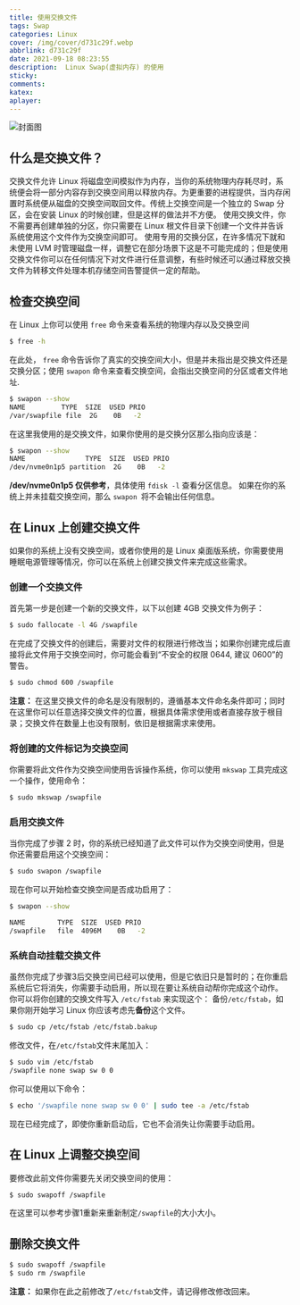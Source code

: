 ```yaml
---
title: 使用交换文件
tags: Swap
categories: Linux
cover: /img/cover/d731c29f.webp
abbrlink: d731c29f
date: 2021-09-18 08:23:55
description:  Linux Swap(虚拟内存) 的使用
sticky: 
comments:
katex: 
aplayer: 
---
```

![封面图](/img/cover/d731c29f.webp)

## 什么是交换文件？

交换文件允许 Linux 将磁盘空间模拟作为内存，当你的系统物理内存耗尽时，系统便会将一部分内容存到交换空间用以释放内存。为更重要的进程提供，当内存闲置时系统便从磁盘的交换空间取回文件。传统上交换空间是一个独立的 Swap 分区，会在安装 Linux 的时候创建，但是这样的做法并不方便。
使用交换文件，你不需要再创建单独的分区，你只需要在 Linux 根文件目录下创建一个文件并告诉系统使用这个文件作为交换空间即可。
使用专用的交换分区，在许多情况下就和未使用 LVM 时管理磁盘一样，调整它在部分场景下这是不可能完成的；但是使用交换文件你可以在任何情况下对文件进行任意调整，有些时候还可以通过释放交换文件为转移文件处理本机存储空间告警提供一定的帮助。

## 检查交换空间
在 Linux 上你可以使用 `free` 命令来查看系统的物理内存以及交换空间
```bash
$ free -h
```
在此处， `free` 命令告诉你了真实的交换空间大小，但是并未指出是交换文件还是交换分区；使用 `swapon` 命令来查看交换空间，会指出交换空间的分区或者文件地址.
```bash
$ swapon --show
NAME         TYPE  SIZE  USED PRIO
/var/swapfile file  2G    0B   -2
```
在这里我使用的是交换文件，如果你使用的是交换分区那么指向应该是：
```bash
$ swapon --show
NAME               TYPE  SIZE  USED PRIO
/dev/nvme0n1p5 partition  2G    0B   -2
```
**/dev/nvme0n1p5 仅供参考**，具体使用 `fdisk -l` 查看分区信息。
如果在你的系统上并未挂载交换空间，那么 `swapon `将不会输出任何信息。

## 在 Linux 上创建交换文件
如果你的系统上没有交换空间，或者你使用的是 Linux 桌面版系统，你需要使用睡眠电源管理等情况，你可以在系统上创建交换文件来完成这些需求。

### 创建一个交换文件
首先第一步是创建一个新的交换文件，以下以创建 4GB 交换文件为例子：
```bash
$ sudo fallocate -l 4G /swapfile
```


在完成了交换文件的创建后，需要对文件的权限进行修改当；如果你创建完成后直接将此文件用于交换空间时，你可能会看到“不安全的权限 0644, 建议 0600”的警告。
```bash
$ sudo chmod 600 /swapfile
```
**注意：**
在这里交换文件的命名是没有限制的，遵循基本文件命名条件即可；同时在这里你可以任意选择交换文件的位置，根据具体需求使用或者直接存放于根目录；交换文件在数量上也没有限制，依旧是根据需求来使用。

### 将创建的文件标记为交换空间
你需要将此文件作为交换空间使用告诉操作系统，你可以使用 `mkswap` 工具完成这一个操作，使用命令：
```bash
$ sudo mkswap /swapfile
```

### 启用交换文件
当你完成了步骤 2 时，你的系统已经知道了此文件可以作为交换空间使用，但是你还需要启用这个交换空间：
```bash
$ sudo swapon /swapfile
```
现在你可以开始检查交换空间是否成功启用了：
```bash
$ swapon --show

NAME        TYPE  SIZE  USED PRIO
/swapfile   file  4096M    0B   -2
```

### 系统自动挂载交换文件
虽然你完成了步骤3后交换空间已经可以使用，但是它依旧只是暂时的；在你重启系统后它将消失，你需要手动启用，所以现在要让系统自动帮你完成这个动作。
你可以将你创建的交换文件写入 `/etc/fstab` 来实现这个：
备份`/etc/fstab`，如果你刚开始学习 Linux 你应该考虑先**备份**这个文件。

```bash
$ sudo cp /etc/fstab /etc/fstab.bakup 
```

修改文件，在`/etc/fstab`文件末尾加入：
```bash
$ sudo vim /etc/fstab
/swapfile none swap sw 0 0
```
你可以使用以下命令：
```bash
$ echo '/swapfile none swap sw 0 0' | sudo tee -a /etc/fstab
```
现在已经完成了，即使你重新启动后，它也不会消失让你需要手动启用。

## 在 Linux 上调整交换空间
要修改此前文件你需要先关闭交换空间的使用：
```bash
$ sudo swapoff /swapfile
```
在这里可以参考步骤1重新来重新制定`/swapfile`的大小大小。

## 删除交换文件
```bash
$ sudo swapoff /swapfile
$ sudo rm /swapfile
```
**注意：** 如果你在此之前修改了`/etc/fstab`文件，请记得修改修改回来。
